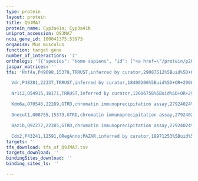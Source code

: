 ```yaml
---
type: protein
layout: protein
title: Q9JMA7
protein_name: Cyp3a41a; Cyp3a41b
uniprot_accession: Q9JMA7
ncbi_gene_id: 100041375;53973
organism: Mus musculus
function: target gene
number_of_interactions: '7'
orthologs: '[{"species": "Homo sapiens", "id": ["<a href=\"/protein/p20815\">P20815</a>", "<a href=\"/protein/p24462\">P24462</a>", "<a href=\"/protein/p08684\">P08684</a>"]}, {"species": "Rattus norvegicus", "id": ["<a href=\"/protein/q06884\">Q06884</a>"]}, {"species": "Danio rerio", "id": ["A0A0R4IQY0"]}, {"species": "Saccharomyces cerevisiae", "id": ["<a href=\"/protein/p21595\">P21595</a>"]}]'
jaspar_matrices: ''
tfs: 'Hnf4a,P49698,15378,TRRUST,inferred by curator,29087512%5Buid%5D+OR+12514743%5Buid%5D,Yes

  Vdr,P48281,22337,TRRUST,inferred by curator,18400206%5Buid%5D+OR+29087512%5Buid%5D,Yes

  Nr1i2,O54915,18171,TRRUST,inferred by curator,12606758%5Buid%5D+OR+29087512%5Buid%5D+OR+21920351%5Buid%5D,Yes

  Kdm6a,O70546,22289,GTRD,chromatin immunoprecipitation assay,27924024%5Buid%5D,No

  Onecut1,O08755,15379,GTRD,chromatin immunoprecipitation assay,27924024%5Buid%5D,No

  Baz1b,Q9Z277,22385,GTRD,chromatin immunoprecipitation assay,27924024%5Buid%5D,No

  Cdx2,P43241,12591,ORegAnno;PAZAR,inferred by curator,18971253%5Buid%5D+OR+26578589%5Buid%5D,No'
targets: ''
tfs_download: tfs_of_Q9JMA7.tsv
targets_download: ''
bindingSites_download: ''
binding_sites_ls: ''

---
```


